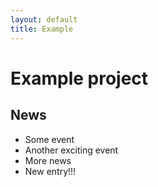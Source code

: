 ```yaml
---
layout: default
title: Example
---
```


# Example project

## News

- Some event
- Another exciting event
- More news
- New entry!!!
